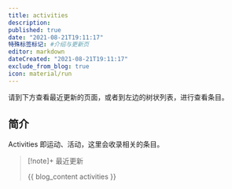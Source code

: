 ```yaml
---
title: activities
description:
published: true
date: "2021-08-21T19:11:17"
特殊标签标记: #介绍与更新页
editor: markdown
dateCreated: "2021-08-21T19:11:17"
exclude_from_blog: true
icon: material/run
---
```


请到下方查看最近更新的页面，或者到左边的树状列表，进行查看条目。

## 简介

Activities 即运动、活动，这里会收录相关的条目。

> [!note]+ 最近更新
>
> {{ blog_content activities }}
